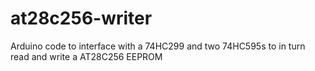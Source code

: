 # at28c256-writer
Arduino code to interface with a 74HC299 and two 74HC595s to in turn read and write a AT28C256 EEPROM
